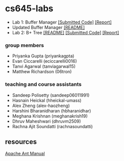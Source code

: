 # cs645-labs

- Lab 1: Buffer Manager [[Submitted Code]](https://github.com/06tron/cs645-labs/tree/febbee43c6dc42044b91f8c67e34f5b84e88f24c) [[Report]](https://docs.google.com/document/d/1yRNIZFOOBZGDW5Cv4G_jT15FkewFEATbQRjvpLWB9GQ/edit)
- Updated Buffer Manager [[README]](buffer-manager/README.md)
- Lab 2: B+ Tree [[README]](tree-index/README.md) [[Submitted Code]](https://github.com/06tron/cs645-labs/tree/510656707eb71864f0d60f638508da1867942cde) [[Report]](https://docs.google.com/document/d/1SG5lAwYw57gmQXd6RDFmwVrRFUDq0thglfQiCLqKAug/edit)

### group members
- Priyanka Gupta (priyankagpta)
- Evan Ciccarelli (eciccarelli0016)
- Tanvi Agarwal (tanviagarwal15)
- Matthew Richardson (06tron)

### teaching and course assistants
- Sandeep Polisetty (sandeep06011991)
- Hasnain Heickal (hheickal-umass)
- Alex Zheng (alex-haozheng)
- Harshini Bharanidharan (hbharanidhar)
- Meghana Krishnan (meghanakrish19)
- Dhruv Maheshwari (dhruvm2509)
- Rachna Ajit Soundatti (rachnasoundatti)

## resources

[Apache Ant Manual](https://ant.apache.org/manual/using.html)
